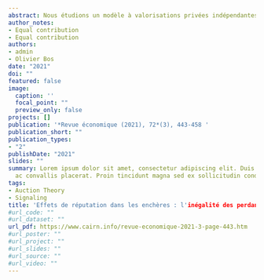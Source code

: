 ```yaml
---
abstract: Nous étudions un modèle à valorisations privées indépendantes, où le classement de toutes les offres est révélé à un observateur extérieur, information qui lui permet d'estimer au mieux le type des participants. Alors l'équivalence du revenu est conservée pour les enchères sous plis scellés, l'enchère statique optimale nécessite un prix de réserve spécifique, et un droit d'entrée continu pour extraire tout le surplus des enchérisseurs avec les plus faibles valorisations. Une réponse illustrative, sur la taille optimale du classement des offres à révéler, est apportée. Enfin, la non-équivalence entre les enchères ascendante et au second prix est établie. Les applications sont aussi diverses que la vente d'œuvres d'art ou le financement d'œuvres caritatives. 
author_notes:
- Equal contribution
- Equal contribution
authors:
- admin
- Olivier Bos
date: "2021"
doi: ""
featured: false
image:
  caption: ''
  focal_point: ""
  preview_only: false
projects: []
publication: '*Revue économique (2021), 72*(3), 443-458 '
publication_short: ""
publication_types:
- "2"
publishDate: "2021"
slides: ""
summary: Lorem ipsum dolor sit amet, consectetur adipiscing elit. Duis posuere tellus
  ac convallis placerat. Proin tincidunt magna sed ex sollicitudin condimentum.
tags:
- Auction Theory
- Signaling
title: 'Effets de réputation dans les enchères : l'inégalité des perdants'
#url_code: ""
#url_dataset: ""
url_pdf: https://www.cairn.info/revue-economique-2021-3-page-443.htm
#url_poster: ""
#url_project: ""
#url_slides: ""
#url_source: ""
#url_video: ""
---
```


